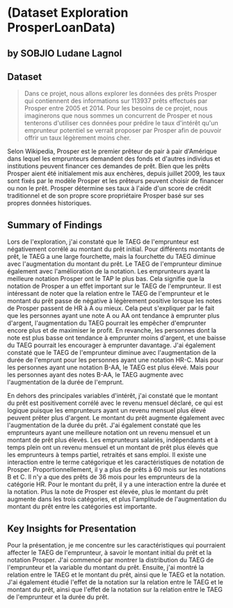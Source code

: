 # (Dataset Exploration ProsperLoanData)
## by SOBJIO Ludane Lagnol


## Dataset

> Dans ce projet, nous allons explorer les données des prêts Prosper qui contiennent des informations sur 113937 prêts effectués par Prosper entre 2005 et 2014. Pour les besoins de 
ce projet, nous imaginerons que nous sommes un concurrent de Prosper et nous tenterons d'utiliser ces données pour prédire le taux d'intérêt qu'un emprunteur potentiel se verrait
 proposer par Prosper afin de pouvoir offrir un taux légèrement moins cher.

Selon Wikipedia, Prosper est le premier prêteur de pair à pair d'Amérique dans lequel les emprunteurs demandent des fonds et d'autres individus et institutions peuvent financer ces
 demandes de prêt. Bien que les prêts Prosper aient été initialement mis aux enchères, depuis juillet 2009, les taux sont fixés par le modèle Prosper et les prêteurs peuvent choisir 
de financer ou non le prêt. Prosper détermine ses taux à l'aide d'un score de crédit traditionnel et de son propre score propriétaire Prosper basé sur ses propres données historiques.

## Summary of Findings

Lors de l'exploration, j'ai constaté que le TAEG de l'emprunteur est négativement corrélé au montant du prêt initial. Pour différents montants de prêt, le TAEG a une large fourchette,
 mais la fourchette du TAEG diminue avec l'augmentation du montant du prêt. Le TAEG de l'emprunteur diminue également avec l'amélioration de la notation. Les emprunteurs ayant la meilleure 
notation Prosper ont le TAP le plus bas. Cela signifie que la notation de Prosper a un effet important sur le TAEG de l'emprunteur. Il est intéressant de noter que la relation entre le TAEG de l'emprunteur et le montant du prêt passe de négative à légèrement positive lorsque les notes de Prosper passent de HR à A ou mieux. Cela peut s'expliquer par le fait que les personnes ayant une note A ou AA ont tendance à emprunter plus d'argent, l'augmentation du TAEG pourrait les empêcher d'emprunter encore plus et de maximiser le profit. En revanche, les personnes dont la note est plus basse ont tendance à emprunter moins d'argent, et une baisse du TAEG pourrait les encourager à emprunter davantage. J'ai également constaté que le TAEG de l'emprunteur diminue avec l'augmentation de la durée de l'emprunt pour les personnes ayant une notation HR-C. Mais pour les personnes ayant une notation B-AA, le TAEG est plus élevé. Mais pour les personnes ayant des notes B-AA, le TAEG augmente avec l'augmentation de la durée de 
l'emprunt.

En dehors des principales variables d'intérêt, j'ai constaté que le montant du prêt est positivement corrélé avec le revenu mensuel déclaré, ce qui est logique puisque les emprunteurs
 ayant un revenu mensuel plus élevé peuvent prêter plus d'argent. Le montant du prêt augmente également avec l'augmentation de la durée du prêt. J'ai également constaté que les emprunteurs
 ayant une meilleure notation ont un revenu mensuel et un montant de prêt plus élevés. Les emprunteurs salariés, indépendants et à temps plein ont un revenu mensuel et un montant de prêt 
plus élevés que les emprunteurs à temps partiel, retraités et sans emploi. Il existe une interaction entre le terme catégorique et les caractéristiques de notation de Prosper.
 Proportionnellement, il y a plus de prêts à 60 mois sur les notations B et C. Il n'y a que des prêts de 36 mois pour les emprunteurs de la catégorie HR. Pour le montant du prêt,
 il y a une interaction entre la durée et la notation. Plus la note de Prosper est élevée, plus le montant du prêt augmente dans les trois catégories, et plus l'amplitude de l'augmentation
 du montant du prêt entre les catégories est importante.




## Key Insights for Presentation

Pour la présentation, je me concentre sur les caractéristiques qui pourraient affecter le TAEG de l'emprunteur, à savoir le montant initial du prêt et la notation Prosper.
 J'ai commencé par montrer la distribution du TAEG de l'emprunteur et la variable du montant du prêt. Ensuite, j'ai montré la relation entre le TAEG et le montant du prêt, 
ainsi que le TAEG et la notation. J'ai également étudié l'effet de la notation sur la relation entre le TAEG et le montant du prêt, ainsi que l'effet de la notation sur la 
relation entre le TAEG de l'emprunteur et la durée du prêt.


